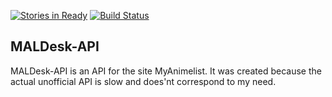 [![Stories in Ready](https://badge.waffle.io/jonathandasilva/maldesk-api.png?label=ready&title=Ready)](https://waffle.io/jonathandasilva/maldesk-api)
[![Build Status](https://travis-ci.org/JonathanDaSilva/MalDesk-API.svg?branch=master)](https://travis-ci.org/JonathanDaSilva/MalDesk-API)
## MALDesk-API

MALDesk-API is an API for the site MyAnimelist. It was created because the actual unofficial API is slow and does'nt correspond to my need.
